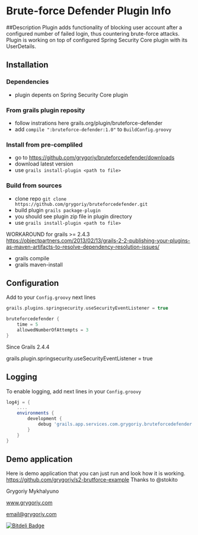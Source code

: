 Brute-force Defender Plugin Info
================================

##Description
Plugin adds functionality of blocking user account after a configured number of failed login, thus countering brute-force attacks. Plugin is working on top of configured Spring Security Core plugin with its UserDetails.

## Installation
### Dependencies
- plugin depents on Spring Security Core plugin

### From grails plugin reposity
* follow instrations here grails.org/plugin/bruteforce-defender
* add `compile ":bruteforce-defender:1.0"` to `BuildConfig.groovy`

### Install from pre-compliled
- go to https://github.com/grygoriy/bruteforcedefender/downloads
- download latest version
- use `grails install-plugin <path to file>`

### Build from sources
- clone repo `git clone https://github.com/grygoriy/bruteforcedefender.git`
- build plugin `grails package-plugin`
- you should see plugin zip file in plugin directory
- use `grails install-plugin <path to file>`

WORKAROUND for grails >= 2.4.3
https://objectpartners.com/2013/02/13/grails-2-2-publishing-your-plugins-as-maven-artifacts-to-resolve-dependency-resolution-issues/

- grails compile
- grails maven-install



## Configuration
Add to your `Config.groovy` next lines
```groovy
grails.plugins.springsecurity.useSecurityEventListener = true

bruteforcedefender {
    time = 5
    allowedNumberOfAttempts = 3
}

```

Since Grails 2.4.4

grails.plugin.springsecurity.useSecurityEventListener = true



## Logging
To enable logging, add next lines in your `Config.groovy`
```groovy
log4j = {
    ....
    environments {
        development {
            debug 'grails.app.services.com.grygoriy.bruteforcedefender'
        }
    }
}
```
## Demo application
Here is demo application that you can just run and look how it is working.
https://github.com/grygoriy/s2-brutforce-example
Thanks to @stokito


Grygoriy Mykhalyuno

www.grygoriy.com

email@grygoriy.com


[![Bitdeli Badge](https://d2weczhvl823v0.cloudfront.net/grygoriy/bruteforcedefender/trend.png)](https://bitdeli.com/free "Bitdeli Badge")


